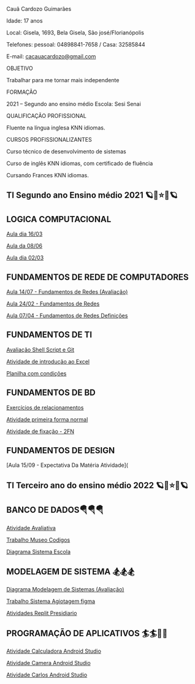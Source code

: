 Cauã Cardozo Guimarães

Idade: 17 anos

Local: Gisela, 1693, Bela Gisela, São josé/Florianópolis

Telefones: pessoal: 04898841-7658 / Casa: 32585844

E-mail: cacauacardozo@gmail.com

OBJETIVO

Trabalhar para me tornar mais independente 

FORMAÇÃO

2021 – Segundo ano ensino médio
Escola: Sesi Senai

QUALIFICAÇÃO PROFISSIONAL

Fluente na língua inglesa KNN idiomas.

CURSOS PROFISSIONALIZANTES

Curso técnico de desenvolvimento de sistemas

Curso de inglês KNN idiomas, com certificado de fluência 

Cursando Frances KNN idiomas.


## TI Segundo ano Ensino médio 2021 🪐💫⭐️💫🪐 

## LOGICA COMPUTACIONAL

[Aula dia 16/03](https://github.com/apenascaua/apenascaua/blob/main/Logica%20computacional/%5BAula%20dia%2016%20do%2003)

[Aula da 08/06](https://github.com/apenascaua/apenascaua/blob/main/Logica%20computacional/Aula%20da%2008%20do%2006)

[Aula dia 02/03](https://docs.google.com/presentation/d/1PngI56f0S-lZ41qW9fwH4lEvvCAe5gzHYwuViSPZ2Ks/edit?usp=sharing)

## FUNDAMENTOS DE REDE DE COMPUTADORES

[Aula 14/07 - Fundamentos de Redes (Avaliação)](https://github.com/apenascaua/apenascaua/blob/main/Provinha%20de%20redes..docx)

[Aula 24/02 - Fundamentos de Redes](https://docs.google.com/presentation/d/1Q5ag7oRGWlmoO_XaAGkZGZA_DNDAmhWshqFoJKH1D3A/edit?usp=sharing)

[Aula 07/04 - Fundamentos de Redes Definições](https://docs.google.com/presentation/d/1li3fTvqi0rIUcTAG00dz8E085dQohMAmVg53v3eb8bU/edit?usp=sharing)

## FUNDAMENTOS DE TI

[Avaliação Shell Script e Git](https://docs.google.com/forms/d/e/1FAIpQLSczYf2uhqwUvorq6-p_VJoLYSlYWch2d9bgmRQN8WDKPRm4vQ/viewscore?viewscore=AE0zAgBsBM9pxnQXqMzmAGlNgRjecp8d4oVZPPf27rqcZsjZpVtVeUYTVsIuyrzluw)

[Atividade de introdução ao Excel](https://docs.google.com/spreadsheets/d/1VecV0kK6HGgH1lbitaQ5Dbm8s7MXtt7MQ8tO2I2PTT4/edit?usp=sharing)

[Planilha com condições](https://docs.google.com/spreadsheets/d/1QQxCpSTEbK7NYa6-L1q2vmYuYEOD9CVsYDf4op-_j70/edit?usp=sharing)

## FUNDAMENTOS DE BD

[Exercícios de relacionamentos](https://docs.google.com/document/d/1i6583lElPLm1GUYiwcTMgPsgsXr4ta1WwU9Z_6sdL40/edit?usp=sharing)

[Atividade primeira forma normal](https://docs.google.com/document/d/13vULyO0ZeGcKTCZ9rZT9pLwLwZ9OVpmbo6xwSTmKrgA/edit?usp=sharing)

[Atividade de fixação - 2FN](https://docs.google.com/document/d/1IwsRXehpiaf8hkwA_ThFHoeqdtxQn28F83Lna84cfPA/edit?usp=sharing)

## FUNDAMENTOS DE DESIGN

[Aula 15/09 - Expectativa Da Matéria Atividade](





##  TI Terceiro ano do ensino médio 2022 🪐💫⭐️💫🪐 

## BANCO DE DADOS🪂🪂🪂

[Atividade Avaliativa](https://github.com/apenascaua/apenascaua/blob/main/Banco%20de%20dados/Atividade%20avaliativa%201)

[Trabalho Museo Codigos](https://drive.google.com/file/d/1eyAUBJ6B8WCX-1Fq3BJmYIGG6wdKI3We/view?usp=sharing)

[Diagrama Sistema Escola](https://drive.google.com/file/d/1HFoomeR4tBY6Scrsc7Y6Dkykadxu5tQZ/view?usp=sharing)

## MODELAGEM DE SISTEMA 🏂🏂🏂
[Diagrama Modelagem de Sistemas (Avaliação)](https://drive.google.com/file/d/1yr7x7NGxfIF6mAYU3vTW5a6Vtf3-ZpDs/view?usp=sharing)

[Trabalho Sistema Agiotagem figma](https://www.figma.com/proto/OPSvyCtBvQAax7GFAglPk6/agiotagem?node-id=1%3A2&scaling=scale-down&page-id=0%3A1&starting-point-node-id=1%3A2)

[Atividades Replit Presidiario](https://github.com/apenascaua/apenascaua/blob/main/Modelagem%20de%20Dados/Presidiario.zip)

## PROGRAMAÇÃO DE APLICATIVOS 🏄🏄🏄‍♂️

[Atividade Calculadora Android Studio](https://github.com/apenascaua/apenascaua/blob/main/Programação%20de%20Aplicativos/GeometriaEspacial2.0.zip)

[Atividade Camera Android Studio](https://github.com/apenascaua/apenascaua/blob/main/Programação%20de%20Aplicativos/camera.zip)

[Atividade Carlos Android Studio](https://github.com/apenascaua/apenascaua/blob/main/Programação%20de%20Aplicativos/Carlos.zip)
